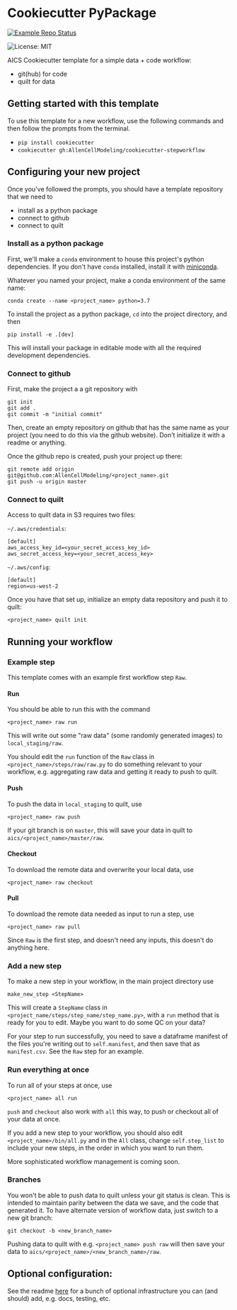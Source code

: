# Cookiecutter PyPackage

[![Example Repo Status](https://github.com/AllenCellModeling/cookiecutter-stepworkflow/workflows/Build%20Example%20Repo/badge.svg)](https://github.com/AllenCellModeling/cookiecutter-stepworkflow/tree/example-build)

![License: MIT](https://img.shields.io/badge/License-MIT-blue.svg)

AICS Cookiecutter template for a simple data + code workflow:

  - git(hub) for code
  - quilt for data

## Getting started with this template
To use this template for a new workflow, use the following commands and then follow the prompts from the terminal.

  - `pip install cookiecutter`
  - `cookiecutter gh:AllenCellModeling/cookiecutter-stepworkflow`

## Configuring your new project
Once you've followed the prompts, you should have a template repository that we need to

  - install as a python package
  - connect to github
  - connect to quilt

### Install as a python package
First, we'll make a `conda` environment to house this project's python dependencies.  If you don't have `conda` installed, install it with [miniconda](https://docs.conda.io/en/latest/miniconda.html).

Whatever you named your project, make a conda environment of the same name:

```
conda create --name <project_name> python=3.7
```

To install the project as a python package, `cd` into the project directory, and then

```
pip install -e .[dev]
```

This will install your package in editable mode with all the required development dependencies.

### Connect to github

First, make the project a a git repository with

```
git init
git add .
git commit -m "initial commit"
```

Then, create an empty repository on github that has the same name as your project (you need to do this via the github website). Don't initialize it with a readme or anything.

Once the github repo is created, push your project up there:

```
git remote add origin git@github.com:AllenCellModeling/<project_name>.git
git push -u origin master
```

### Connect to quilt

Access to quilt data in S3 requires two files:

`~/.aws/credentials`:

```
[default]
aws_access_key_id=<your_secret_access_key_id>
aws_secret_access_key=<your_secret_access_key>
```

`~/.aws/config`:

```
[default]
region=us-west-2
```

Once you have that set up, initialize an empty data repository and push it to quilt:

```
<project_name> quilt init
```

## Running your workflow

### Example step
This template comes with an example first workflow step `Raw`.  

#### Run
You should be able to run this with the command

```
<project_name> raw run
```

This will write out some "raw data" (some randomly generated images) to `local_staging/raw`.

You should edit the `run` function of the `Raw` class in `<project_name>/steps/raw/raw.py` to do something relevant to your workflow, e.g. aggregating raw data and getting it ready to push to quilt.

#### Push
To push the data in `local_staging` to quilt, use

```
<project_name> raw push
```

If your git branch is on `master`, this will save your data in quilt to `aics/<project_name>/master/raw`.

#### Checkout
To download the remote data and overwrite your local data, use

```
<project_name> raw checkout
```

#### Pull
To download the remote data needed as input to run a step, use

```
<project_name> raw pull
```

Since `Raw` is the first step, and doesn't need any inputs, this doesn't do anything here.

### Add a new step
To make a new step in your workflow, in the main project directory use

```
make_new_step <StepName>
```

This will create a `StepName` class in `<project_name/steps/step_name/step_name.py>`, with a `run` method that is ready for you to edit.  Maybe you want to do some QC on your data?

For your step to run successfully, you need to save a dataframe manifest of the files you're writing out to `self.manifest`, and then save that as `manifest.csv`.  See the `Raw` step for an example.

### Run everything at once
To run all of your steps at once, use

```
<project_name> all run
```

`push` and `checkout` also work with `all` this way, to push or checkout all of your data at once.

If you add a new step to your workflow, you should also edit `<project_name>/bin/all.py` and in the `All` class, change `self.step_list` to include your new steps, in the order in which you want to run them.

More sophisticated workflow management is coming soon.

### Branches

You won't be able to push data to quilt unless your git status is clean.  This is intended to maintain parity between the data we save, and the code that generated it.  To have alternate version of workflow data, just switch to a new git branch:

```
git checkout -b <new_branch_name>
```

Pushing data to quilt with e.g. `<project_name> push raw` will then save your data to `aics/<project_name>/<new_branch_name>/raw`.

## Optional configuration:
See the readme [here](https://github.com/AllenCellModeling/cookiecutter-pypackage) for a bunch of optional infrastructure you can (and should) add, e.g. docs, testing, etc.
